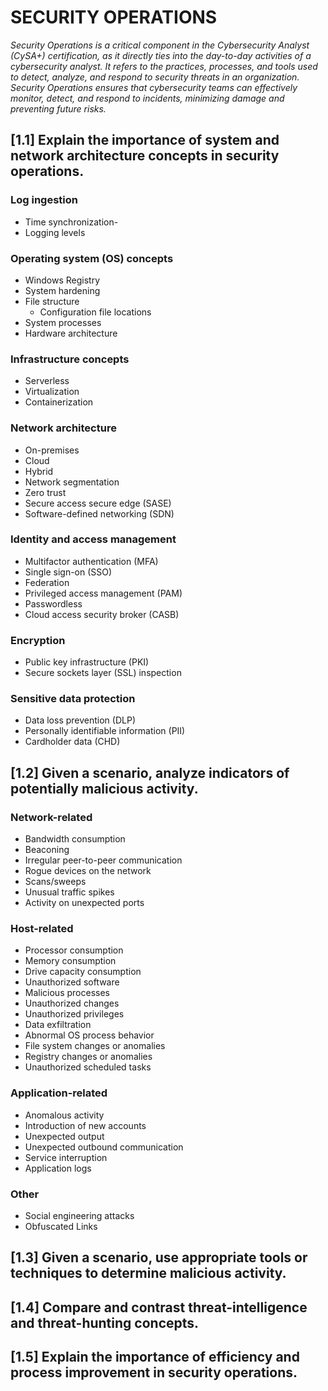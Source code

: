 # SECURITY OPERATIONS
*Security Operations is a critical component in the Cybersecurity Analyst (CySA+) certification, as it directly ties into the day-to-day activities of a cybersecurity analyst. It refers to the practices, processes, and tools used to detect, analyze, and respond to security threats in an organization. Security Operations ensures that cybersecurity teams can effectively monitor, detect, and respond to incidents, minimizing damage and preventing future risks.*

## [1.1] Explain the importance of system and network architecture concepts in security operations.
### Log ingestion 
  - Time synchronization- 
  - Logging levels

### Operating system (OS) concepts
  - Windows Registry
  - System hardening
  - File structure
    - Configuration file locations
  - System processes
  - Hardware architecture

### Infrastructure concepts
  - Serverless
  - Virtualization
  - Containerization

### Network architecture
  - On-premises
  - Cloud
  - Hybrid
  - Network segmentation
  - Zero trust
  - Secure access secure edge (SASE)
  - Software-defined networking (SDN)

 ### Identity and access management
  - Multifactor authentication (MFA)
  - Single sign-on (SSO)
  - Federation
  - Privileged access management (PAM)
  - Passwordless
  - Cloud access security broker (CASB)

 ### Encryption
  - Public key infrastructure (PKI)
  - Secure sockets layer (SSL) inspection

### Sensitive data protection
  - Data loss prevention (DLP)
  - Personally identifiable information (PII)
  - Cardholder data (CHD)

## [1.2] Given a scenario, analyze indicators of potentially malicious activity.
### Network-related
  - Bandwidth consumption
  - Beaconing
  - Irregular peer-to-peer communication
  - Rogue devices on the network
  - Scans/sweeps
  - Unusual traffic spikes
  - Activity on unexpected ports

### Host-related
  - Processor consumption
  - Memory consumption
  - Drive capacity consumption
  - Unauthorized software
  - Malicious processes
  - Unauthorized changes
  - Unauthorized privileges
  - Data exfiltration
  - Abnormal OS process behavior
  - File system changes or anomalies
  - Registry changes or anomalies
  - Unauthorized scheduled tasks

### Application-related
  - Anomalous activity
  - Introduction of new accounts
  - Unexpected output
  - Unexpected outbound communication
  - Service interruption
  - Application logs

### Other
  - Social engineering attacks
  - Obfuscated Links 

## [1.3] Given a scenario, use appropriate tools or techniques to determine malicious activity.

## [1.4] Compare and contrast threat-intelligence and threat-hunting concepts.

## [1.5] Explain the importance of efficiency and process improvement in security operations.

